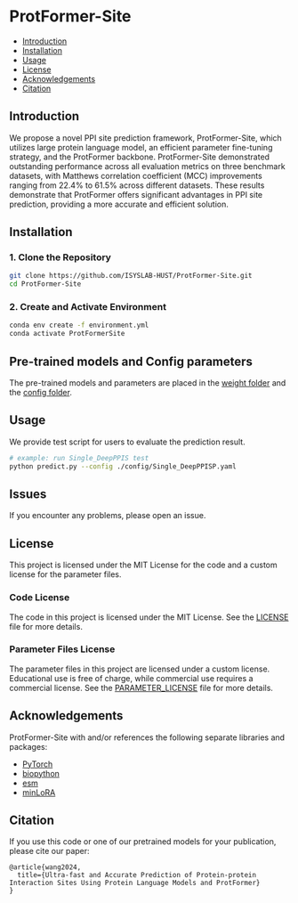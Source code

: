 # ProtFormer-Site

- [Introduction](#introduction)
- [Installation](#installation)
- [Usage](#usage)
- [License](#license)
- [Acknowledgements](#acknowledgements)
- [Citation](#citation)

## Introduction

We propose a novel PPI site prediction framework, ProtFormer-Site, which utilizes large protein language model, an efficient parameter fine-tuning strategy, and the ProtFormer backbone. ProtFormer-Site demonstrated outstanding performance across all evaluation metrics on three benchmark datasets, with Matthews correlation coefficient (MCC) improvements ranging from 22.4% to 61.5% across different datasets. These results demonstrate that ProtFormer offers significant advantages in PPI site prediction, providing a more accurate and efficient solution.

## Installation

### 1. Clone the Repository

```bash
git clone https://github.com/ISYSLAB-HUST/ProtFormer-Site.git
cd ProtFormer-Site
```


### 2. Create and Activate Environment
```bash
conda env create -f environment.yml
conda activate ProtFormerSite
```

## Pre-trained models and Config parameters
The pre-trained models and parameters are placed in the [weight folder](https://github.com/ISYSLAB-HUST/ProtFormer-Site-final/tree/main/weight) and the [config folder](https://github.com/ISYSLAB-HUST/ProtFormer-Site-final/tree/main/config).

## Usage
We provide test script for users to evaluate the prediction result.
```bash
# example: run Single_DeepPPIS test
python predict.py --config ./config/Single_DeepPPISP.yaml
```

## Issues
If you encounter any problems, please open an issue.


## License
This project is licensed under the MIT License for the code and a custom license for the parameter files.

### Code License

The code in this project is licensed under the MIT License. See the [LICENSE](./LICENSE) file for more details.

### Parameter Files License

The parameter files in this project are licensed under a custom license. Educational use is free of charge, while commercial use requires a commercial license. See the [PARAMETER_LICENSE](./PARAMETER_LICENSE) file for more details.

## Acknowledgements
ProtFormer-Site with and/or references the following separate libraries and packages:
- [PyTorch](https://github.com/pytorch/pytorch)
- [biopython](https://github.com/biopython/biopython)
- [esm](https://github.com/facebookresearch/esm)
- [minLoRA](https://github.com/cccntu/minLoRA)

## Citation
If you use this code or one of our pretrained models for your publication, please cite our paper:

```
@article{wang2024,
  title={Ultra-fast and Accurate Prediction of Protein-protein Interaction Sites Using Protein Language Models and ProtFormer}
}
```





